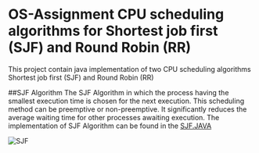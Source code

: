 # OS-Assignment CPU scheduling algorithms for Shortest job first (SJF) and Round Robin (RR)
This project contain java implementation of two CPU scheduling algorithms Shortest job first (SJF) and Round Robin (RR)

##SJF Algorithm
The SJF Algorithm in which the process having the smallest execution time is chosen for the next execution. This scheduling method can be preemptive or non-preemptive. It significantly reduces the average waiting time for other processes awaiting execution. The implementation of SJF Algorithm can be found in the <a href ="https://github.com/tasneem1412/OS-Assignment/blob/main/SJF%20OS/src/com/company/Main.java">SJF.JAVA</a>

![SJF](https://user-images.githubusercontent.com/128141527/225900593-3ae65a31-f4be-4d49-8831-9e0af58b3a9e.png)

